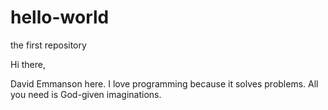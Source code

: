 # hello-world
the first repository

Hi there,

David Emmanson here. I love programming because it solves problems.
All you need is God-given imaginations.
